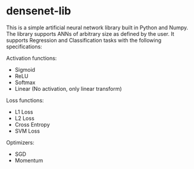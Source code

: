 # densenet-lib
This is a simple artificial neural network library built in Python and Numpy. The library supports ANNs of arbitrary size as defined by the user. It supports Regression and Classification tasks with the following specifications: 

Activation functions:
* Sigmoid
* ReLU
* Softmax
* Linear (No activation, only linear transform)

Loss functions:
* L1 Loss
* L2 Loss
* Cross Entropy
* SVM Loss

Optimizers:
* SGD
* Momentum

